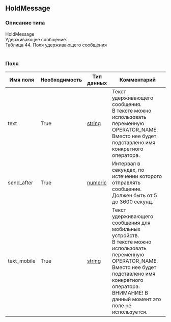 
## HoldMessage

### Описание типа
HoldMessage<br/>Удерживающее сообщение.<br/>Таблица 44. Поля удерживающего сообщения<br/><br/>
### Поля

| Имя поля | Необходимость | Тип данных | Комментарий |
|---|---|---|---|
|text|True|[string](/docs/types/string.md)|Текст удерживающего сообщения.<br/>В тексте можно использовать переменную OPERATOR_NAME. Вместо нее будет подставлено имя конкретного оператора.<br/>|
|send_after|True|[numeric](/docs/types/numeric.md)|Интервал в секундах, по истечении которого отправлять сообщение.<br/>Должен быть от 5 до 3600 секунд.<br/>|
|text_mobile|True|[string](/docs/types/string.md)|Текcт удерживающего сообщения для мобильных устройств.<br/>В тексте можно использовать переменную OPERATOR_NAME. Вместо нее будет подставлено имя конкретного оператора.<br/>ВНИМАНИЕ! В данный момент это поле не используется.<br/>|
